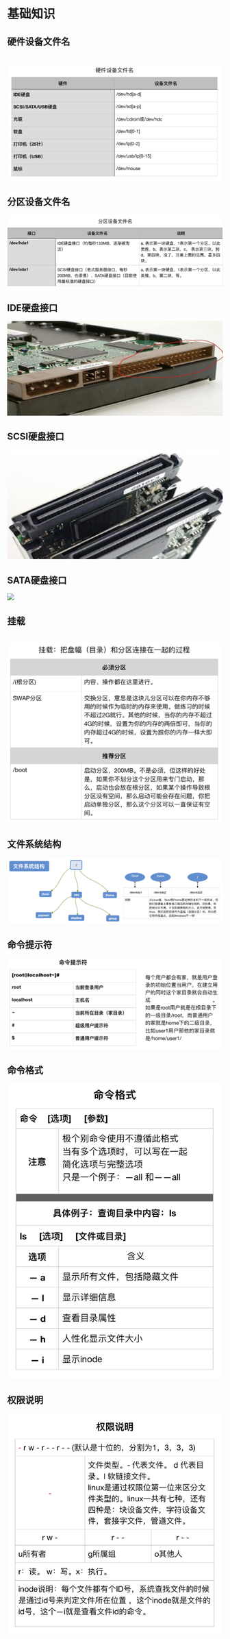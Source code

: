 # 基础知识

## 硬件设备文件名
  ![](https://github.com/wnz27/Learn_Linux/blob/master/Image_file/Linux-%E7%A1%AC%E4%BB%B6%E8%AE%BE%E5%A4%87%E6%96%87%E4%BB%B6%E5%90%8D.png)
  
## 分区设备文件名
  ![](https://github.com/wnz27/Learn_Linux/blob/master/Image_file/%E5%88%86%E5%8C%BA%E8%AE%BE%E5%A4%87%E6%96%87%E4%BB%B6%E5%90%8D.png)

## IDE硬盘接口
  ![](https://github.com/wnz27/Learn_Linux/blob/master/Image_file/IDE%E7%A1%AC%E7%9B%98%E6%8E%A5%E5%8F%A3.png)

## SCSI硬盘接口
  ![](https://github.com/wnz27/Learn_Linux/blob/master/Image_file/SCSI%E7%A1%AC%E7%9B%98%E6%8E%A5%E5%8F%A3.png)

## SATA硬盘接口
  ![](https://github.com/wnz27/Learn_Linux/blob/master/Image_file/SATA%E7%A1%AC%E7%9B%98%E6%8E%A5%E5%8F%A3.png)
  
## 挂载
  ![](https://github.com/wnz27/Learn_Linux/blob/master/Image_file/%E6%8C%82%E8%BD%BD.png)
  
## 文件系统结构
  ![](https://github.com/wnz27/Learn_Linux/blob/master/Image_file/%E6%96%87%E4%BB%B6%E7%B3%BB%E7%BB%9F%E7%BB%93%E6%9E%84.png)

## 命令提示符
  ![](https://github.com/wnz27/Learn_Linux/blob/master/Image_file/%E5%91%BD%E4%BB%A4%E6%8F%90%E7%A4%BA%E7%AC%A6%E6%9B%B4%E6%96%B0.png)

## 命令格式
  ![](https://github.com/wnz27/Learn_Linux/blob/master/Image_file/%E5%91%BD%E4%BB%A4%E6%A0%BC%E5%BC%8F.png)
  
## 权限说明
  ![](https://github.com/wnz27/Learn_Linux/blob/master/Image_file/%E6%9D%83%E9%99%90%E8%AF%B4%E6%98%8E.png)
